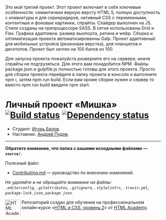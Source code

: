 Это мой третий проект.
Этот проект включает в себя ключевые особенности: семантичеки верную версту HTML 5, полную доступность с клавиатуры и для скринридеров, нативный CSS с переменными, контентные и фоновые картинки, спрайты. Слайдер выполнен на JS. Стили созданы на препроцессоре SASS. В сетке использованы Grid и Flex. Графика адаптивна: размер вьюпорта, ретина и webp. Сборка и оптиматизация проекта автоматизированны Galp. Проект адаптивный: для мобильных устройсв (резиновая верстка), для планшетов и десктопов. Проект был зачтен на 100 балов из 100.

Для запуска проекта пожалуйста разверните его на сервере, иначе спрайты не подгрузяться.
Для этого вам понадобится NPM. Файлы package.json и gulpfile.js полностью готовы для этого проекта. Просто для сборки проекта перейдите в папку проекта в консоли и выполните npm i, затем npm run build. Если вам кроме сборке нужен и сервер то вместо npm run build введите npm start.

# Личный проект «Мишка» [![Build status][travis-image]][travis-url] [![Dependency status][dependency-image]][dependency-url]

* Студент: [Игорь Белов](https://up.htmlacademy.ru/adaptive/20/user/920149).
* Наставник: [Андрей Пудов](https://up.htmlacademy.ru/htmlcss/28/user/216332).

---

**Обратите внимание, что папка с вашими исходными файлами — `source/`.**

Полезный файл:

- [Contributing.md](Contributing.md) — руководство по внесению изменений.

_Не удаляйте и не обращайте внимание на файлы:_<br>
_`.editorconfig`, `.gitattributes`, `.gitignore`, `.stylelintrc`, `.travis.yml`, `package-lock.json`, `package.json`._



<a href="https://htmlacademy.ru/intensive/adaptive"><img align="left" width="50" height="50" alt="HTML Academy" src="https://up.htmlacademy.ru/static/img/intensive/adaptive/logo-for-github-2.png"></a>

Репозиторий создан для обучения на профессиональном онлайн‑курсе «[HTML и CSS, уровень 2](https://htmlacademy.ru/intensive/adaptive)» от [HTML Academy](https://htmlacademy.ru).

[travis-image]: https://travis-ci.com/htmlacademy-adaptive/920149-mishka-20.svg?branch=master
[travis-url]: https://travis-ci.com/htmlacademy-adaptive/920149-mishka-20
[dependency-image]: https://david-dm.org/htmlacademy-adaptive/920149-mishka-20/dev-status.svg?style=flat-square
[dependency-url]: https://david-dm.org/htmlacademy-adaptive/920149-mishka-20?type=dev
